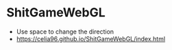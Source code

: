# ShitGameWebGL

- Use space to change the direction
- https://celia96.github.io/ShitGameWebGL/index.html
